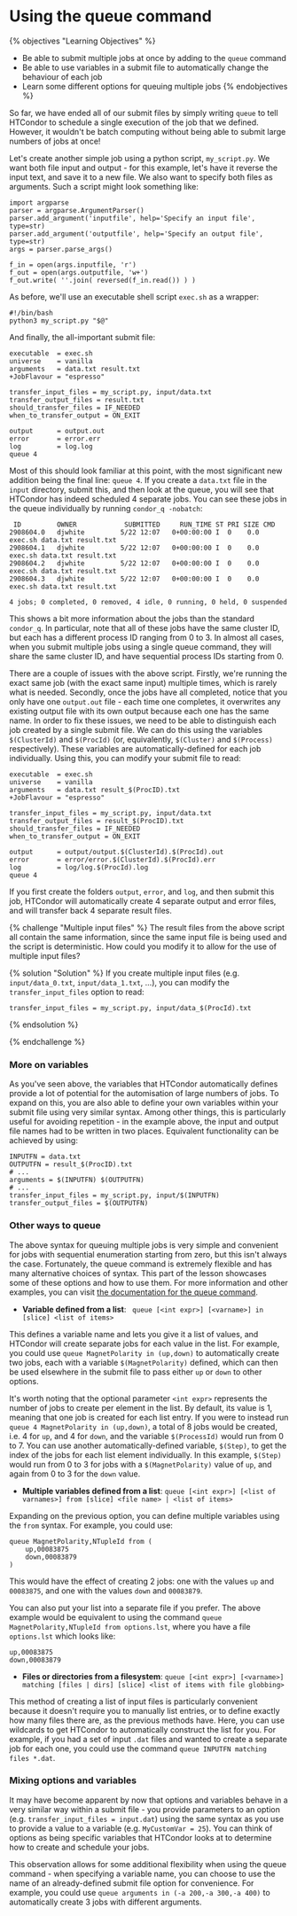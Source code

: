 # Using the queue command

{% objectives "Learning Objectives" %}
* Be able to submit multiple jobs at once by adding to the `queue` command
* Be able to use variables in a submit file to automatically change the behaviour of each job
* Learn some different options for queuing multiple jobs
{% endobjectives %} 

So far, we have ended all of our submit files by simply writing `queue` to tell HTCondor to schedule a single execution of the job that we defined. However, it wouldn't be batch computing without being able to submit large numbers of jobs at once!

Let's create another simple job using a python script, `my_script.py`. We want both file input and output - for this example, let's have it reverse the input text, and save it to a new file. We also want to specify both files as arguments. Such a script might look something like:

```
import argparse
parser = argparse.ArgumentParser()
parser.add_argument('inputfile', help='Specify an input file', type=str)
parser.add_argument('outputfile', help='Specify an output file', type=str)
args = parser.parse_args()

f_in = open(args.inputfile, 'r')
f_out = open(args.outputfile, 'w+')
f_out.write( ''.join( reversed(f_in.read()) ) )
```

As before, we'll use an executable shell script `exec.sh` as a wrapper:

```
#!/bin/bash
python3 my_script.py "$@"
```

And finally, the all-important submit file:

```
executable  = exec.sh
universe    = vanilla
arguments   = data.txt result.txt
+JobFlavour = "espresso"

transfer_input_files = my_script.py, input/data.txt
transfer_output_files = result.txt
should_transfer_files = IF_NEEDED
when_to_transfer_output = ON_EXIT

output      = output.out
error       = error.err
log         = log.log
queue 4
```

Most of this should look familiar at this point, with the most significant new addition being the final line: `queue 4`. If you create a `data.txt` file in the `input` directory, submit this, and then look at the queue, you will see that HTCondor has indeed scheduled 4 separate jobs. You can see these jobs in the queue individually by running `condor_q -nobatch`:

```
 ID         OWNER            SUBMITTED     RUN_TIME ST PRI SIZE CMD
2908604.0   djwhite         5/22 12:07   0+00:00:00 I  0    0.0 exec.sh data.txt result.txt
2908604.1   djwhite         5/22 12:07   0+00:00:00 I  0    0.0 exec.sh data.txt result.txt
2908604.2   djwhite         5/22 12:07   0+00:00:00 I  0    0.0 exec.sh data.txt result.txt
2908604.3   djwhite         5/22 12:07   0+00:00:00 I  0    0.0 exec.sh data.txt result.txt

4 jobs; 0 completed, 0 removed, 4 idle, 0 running, 0 held, 0 suspended
```

This shows a bit more information about the jobs than the standard `condor_q`. In particular, note that all of these jobs have the same cluster ID, but each has a different process ID ranging from 0 to 3. In almost all cases, when you submit multiple jobs using a single queue command, they will share the same cluster ID, and have sequential process IDs starting from 0.

There are a couple of issues with the above script. Firstly, we're running the exact same job (with the exact same input) multiple times, which is rarely what is needed. Secondly, once the jobs have all completed, notice that you only have one `output.out` file - each time one completes, it overwrites any existing output file with its own output because each one has the same name. In order to fix these issues, we need to be able to distinguish each job created by a single submit file. We can do this using the variables `$(ClusterId)` and `$(ProcId)` (or, equivalently, `$(Cluster)` and `$(Process)` respectively). These variables are automatically-defined for each job individually. Using this, you can modify your submit file to read:

```
executable  = exec.sh
universe    = vanilla
arguments   = data.txt result_$(ProcID).txt
+JobFlavour = "espresso"

transfer_input_files = my_script.py, input/data.txt
transfer_output_files = result_$(ProcID).txt
should_transfer_files = IF_NEEDED
when_to_transfer_output = ON_EXIT

output      = output/output.$(ClusterId).$(ProcId).out
error       = error/error.$(ClusterId).$(ProcId).err
log         = log/log.$(ProcId).log
queue 4
```

If you first create the folders `output`, `error`, and `log`, and then submit this job, HTCondor will automatically create 4 separate output and error files, and will transfer back 4 separate result files.

{% challenge "Multiple input files" %} The result files from the above script all contain the same information, since the same input file is being used and the script is deterministic. How could you modify it to allow for the use of multiple input files?

{% solution "Solution" %}
If you create multiple input files (e.g. `input/data_0.txt`, `input/data_1.txt`, ...), you can modify the `transfer_input_files` option to read:

```
transfer_input_files = my_script.py, input/data_$(ProcId).txt
```
{% endsolution %}

{% endchallenge %}


### More on variables

As you've seen above, the variables that HTCondor automatically defines provide a lot of potential for the automisation of large numbers of jobs. To expand on this, you are also able to define your own variables within your submit file using very similar syntax. Among other things, this is particularly useful for avoiding repetition - in the example above, the input and output file names had to be written in two places. Equivalent functionality can be achieved by using:

```
INPUTFN = data.txt
OUTPUTFN = result_$(ProcID).txt
# ...
arguments = $(INPUTFN) $(OUTPUTFN)
# ...
transfer_input_files = my_script.py, input/$(INPUTFN)
transfer_output_files = $(OUTPUTFN)
```

### Other ways to queue

The above syntax for queuing multiple jobs is very simple and convenient for jobs with sequential enumeration starting from zero, but this isn't always the case. Fortunately, the queue command is extremely flexible and has many alternative choices of syntax. This part of the lesson showcases some of these options and how to use them. For more information and other examples, you can visit [the documentation for the queue command](http://research.cs.wisc.edu/htcondor/manual/v8.5/2_5Submitting_Job.html#SECTION00352000000000000000).

* **Variable defined from a list**: ` queue [<int expr>] [<varname>] in [slice] <list of items>`

This defines a variable name and lets you give it a list of values, and HTCondor will create separate jobs for each value in the list. For example, you could use `queue MagnetPolarity in (up,down)` to automatically create two jobs, each with a variable `$(MagnetPolarity)` defined, which can then be used elsewhere in the submit file to pass either `up` or `down` to other options.

It's worth noting that the optional parameter `<int expr>` represents the number of jobs to create per element in the list. By default, its value is 1, meaning that one job is created for each list entry. If you were to instead run `queue 4 MagnetPolarity in (up,down)`, a total of 8 jobs would be created, i.e. 4 for `up`, and 4 for `down`, and the variable `$(ProcessId)` would run from 0 to 7. You can use another automatically-defined variable, `$(Step)`, to get the index of the jobs for each list element individually. In this example, `$(Step)` would run from 0 to 3 for jobs with a `$(MagnetPolarity)` value of `up`, and again from 0 to 3 for the `down` value.

* **Multiple variables defined from a list**: `queue [<int expr>] [<list of varnames>] from [slice] <file name> | <list of items>`

Expanding on the previous option, you can define multiple variables using the `from` syntax. For example, you could use:

```
queue MagnetPolarity,NTupleId from (
	up,00083875
	down,00083879
)
```

This would have the effect of creating 2 jobs: one with the values `up` and `00083875`, and one with the values `down` and `00083879`.

You can also put your list into a separate file if you prefer. The above example would be equivalent to using the command `queue MagnetPolarity,NTupleId from options.lst`, where you have a file `options.lst` which looks like:

```
up,00083875
down,00083879
```

* **Files or directories from a filesystem**: `queue [<int expr>] [<varname>] matching [files | dirs] [slice] <list of items with file globbing>`

This method of creating a list of input files is particularly convenient because it doesn't require you to manually list entries, or to define exactly how many files there are, as the previous methods have. Here, you can use wildcards to get HTCondor to automatically construct the list for you. For example, if you had a set of input `.dat` files and wanted to create a separate job for each one, you could use the command `queue INPUTFN matching files *.dat`.

### Mixing options and variables

It may have become apparent by now that options and variables behave in a very similar way within a submit file - you provide parameters to an option (e.g. `transfer_input_files = input.dat`) using the same syntax as you use to provide a value to a variable (e.g. `MyCustomVar = 25`). You can think of options as being specific variables that HTCondor looks at to determine how to create and schedule your jobs.

This observation allows for some additional flexibility when using the queue command - when specifying a variable name, you can choose to use the name of an already-defined submit file option for convenience. For example, you could use `queue arguments in (-a 200,-a 300,-a 400)` to automatically create 3 jobs with different arguments.



